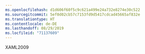 ```yaml
---
ms.openlocfilehash: d1d606f60f5c9c621a499e24a732e8274e30c522
ms.sourcegitcommit: 5ef0d02cb57c7153fd9d5417cdcad45665af832e
ms.translationtype: HT
ms.contentlocale: de-DE
ms.lasthandoff: 08/29/2019
ms.locfileid: "71137609"
---
```

XAML2009